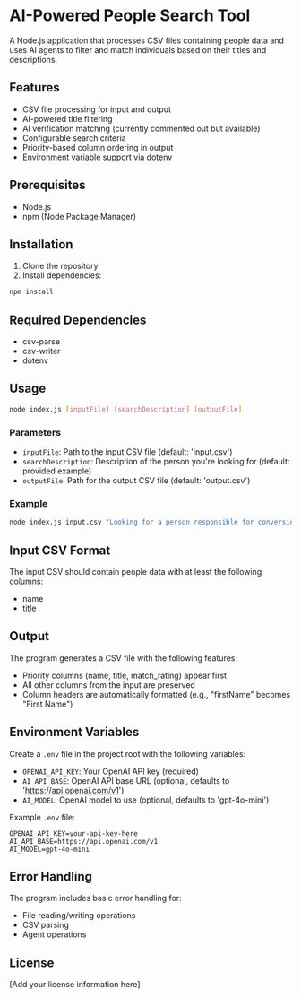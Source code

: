 # AI-Powered People Search Tool

A Node.js application that processes CSV files containing people data and uses AI agents to filter and match individuals based on their titles and descriptions.

## Features

- CSV file processing for input and output
- AI-powered title filtering
- AI verification matching (currently commented out but available)
- Configurable search criteria
- Priority-based column ordering in output
- Environment variable support via dotenv

## Prerequisites

- Node.js
- npm (Node Package Manager)

## Installation

1. Clone the repository
2. Install dependencies:
```bash
npm install
```

## Required Dependencies

- csv-parse
- csv-writer
- dotenv

## Usage

```bash
node index.js [inputFile] [searchDescription] [outputFile]
```

### Parameters

- `inputFile`: Path to the input CSV file (default: 'input.csv')
- `searchDescription`: Description of the person you're looking for (default: provided example)
- `outputFile`: Path for the output CSV file (default: 'output.csv')

### Example

```bash
node index.js input.csv "Looking for a person responsible for conversion optimization" output.csv
```

## Input CSV Format

The input CSV should contain people data with at least the following columns:
- name
- title

## Output

The program generates a CSV file with the following features:
- Priority columns (name, title, match_rating) appear first
- All other columns from the input are preserved
- Column headers are automatically formatted (e.g., "firstName" becomes "First Name")

## Environment Variables

Create a `.env` file in the project root with the following variables:

- `OPENAI_API_KEY`: Your OpenAI API key (required)
- `AI_API_BASE`: OpenAI API base URL (optional, defaults to 'https://api.openai.com/v1')
- `AI_MODEL`: OpenAI model to use (optional, defaults to 'gpt-4o-mini')

Example `.env` file:
```env
OPENAI_API_KEY=your-api-key-here
AI_API_BASE=https://api.openai.com/v1
AI_MODEL=gpt-4o-mini
```

## Error Handling

The program includes basic error handling for:
- File reading/writing operations
- CSV parsing
- Agent operations

## License

[Add your license information here] 
